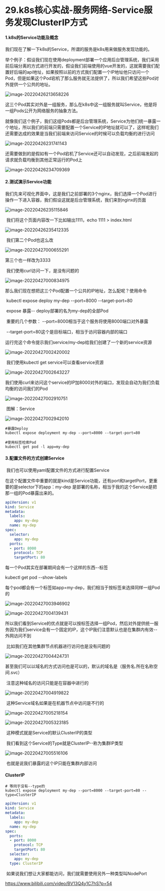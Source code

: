 # 29.k8s核心实战-服务网络-Service服务发现ClusterIP方式



#### 1.k8s的Service功能及概念

​		我们现在了解一下k8s的Service，所谓的服务是k8s用来做服务发现功能的。

​		举个例子：假设我们现在使用deployment部署一个应用后台管理系统，我们采用前后端分离的方式进行开发的，假设我们前端使用的vue开发的，这就需要我们配置好后端的api地址，如果按照以前的方式我们配置一个IP地址他只访问一个Pod，但是如果这个Pod宕机了那么服务就无法提供了，所以我们希望这些Pod对外提供一个公共的地址。

![image-20220426213658226](../../.vuepress/public/images/image-20220426213658226.png)



​	这三个Pod其实对外是一组服务，那么在k8s中这一组服务就叫Service，他是将一组Pods公开为网络服务的抽象方法。



​	就像我们这个例子，我们这组Pods都是后台管理系统，Service为他们统一暴露一个地址，所以我们的前端只需要配置一个Service的IP地址就可以了，这样呢我们还需要达成的效果是当我们前端来访问Service的时候可以负载均衡的进行访问

![image-20220426231741143](../../.vuepress/public/images/image-20220426231741143.png)

​	还需要做到的是假如有一个Pod宕机了Service还可以自动发现，之后前端发起的请求就负载均衡到其他正常运行的Pod上

![image-20220426234709369](../../.vuepress/public/images/image-20220426234709369.png)





#### 2.测试演示Service功能

​	我们先来可视化界面中，这是我们之前部署的3个nginx，我们选择一个Pod进行操作一下进入容器，我们假设这就是后台管理系统，我们来到nginx的页面

![image-20220426235115846](../../.vuepress/public/images/image-20220426235115846.png)



​	我们将这个页面内容改一下比如输出1111，echo 1111 > index.html

![image-20220426235412335](../../.vuepress/public/images/image-20220426235412335.png)



​	我们第二个Pod也这么改

![image-20220427000655291](../../.vuepress/public/images/image-20220427000655291.png)



第三个也一样改为3333

​	我们使用curl访问一下，是没有问题的

![image-20220427000834975](../../.vuepress/public/images/image-20220427000834975.png)



​	那么我们现在想把这三个Pod配置一个公共的IP地址，怎么配呢？使用命令

​	kubectl expose deploy my-dep --port=8000 --target-port=80

​		expose 暴露-- deploy部署的名为my-dep的全部Pod

​		重要的几个参数： --port=8000相当于这个服务将使用8000端口对外暴露

​									--target-port=80这个是目标端口，相当于访问容器内部的端口

​	运行完这个命令提示我们service/my-dep给我们创建了一个新的service资源

![image-20220427002420002](../../.vuepress/public/images/image-20220427002420002.png)



​	我们使用kubectl get service可以查看service资源

![image-20220427002643227](../../.vuepress/public/images/image-20220427002643227.png)



​	我们使用curl来访问这个service的IP加8000对外的端口，发现会自动为我们负载均衡的访问我们的Pod

![image-20220427002910751](../../.vuepress/public/images/image-20220427002910751.png)

​	图解：Service

![image-20220427002942010](../../.vuepress/public/images/image-20220427002942010.png)



```
#暴露Deploy
kubectl expose deployment my-dep --port=8000 --target-port=80

#使用标签检索Pod
kubectl get pod -l app=my-dep
```





#### 3.配置文件的方式创建Service

​	我们也可以使用yaml配置文件的方式进行配置Service

​	在这个配置文件中重要的就是kind是Service功能，还有port和targetPort，更重要的是selector下的app：my-dep 是部署的名称，相当于我的这个Service是把那一组的Pod暴露出来的。

```yaml
apiVersion: v1
kind: Service
metadata:
  labels:
    app: my-dep
  name: my-dep
spec:
  selector:
    app: my-dep
  ports:
  - port: 8000
    protocol: TCP
    targetPort: 80
```



每一个Pod其实在部署期间会有一个这样的东西--标签

kubectl get pod --show-labels

​	每个pod都会有一个标签如app=my-dep，我们相当于按标签来选择同样一组Pod的

![image-20220427003946902](../../.vuepress/public/images/image-20220427003946902.png)

![image-20220427004139431](../../.vuepress/public/images/image-20220427004139431.png)

​	所以我们看到Service的优点就是可以按标签选择一组Pod，然后对外提供统一服务因为我们service会有一个固定的IP，这个IP我们注意默认也是在集群内有效--外网访问不到



​	比如我们在其他集群节点机器进行访问也是没有问题的

![image-20220427004424731](../../.vuepress/public/images/image-20220427004424731.png)



​	甚至我们可以以域名的方式访问也是可以的，默认的域名是（服务名.所在名称空间.svc）

​	注意这种域名的访问只能是在容器中进行的

![image-20220427004919822](../../.vuepress/public/images/image-20220427004919822.png)



​	这种Service域名如果是在机器节点中访问是不行的

![image-20220427005218154](../../.vuepress/public/images/image-20220427005218154.png)



![image-20220427005323185](../../.vuepress/public/images/image-20220427005323185.png)

​	这种模式就是Service的默认ClusterIP的类型

​	我们看到这个Service的Type就是ClusterIP--称为集群IP类型

![image-20220427005516106](../../.vuepress/public/images/image-20220427005516106.png)

​	也就是说我们暴露的这个IP只能在集群内部访问



#### ClusterIP

```
# 等同于没有--type的
kubectl expose deployment my-dep --port=8000 --target-port=80 --type=ClusterIP
```



```yaml
apiVersion: v1
kind: Service
metadata:
  labels:
    app: my-dep
  name: my-dep
spec:
  ports:
  - port: 8000
    protocol: TCP
    targetPort: 80
  selector:
    app: my-dep
  type: ClusterIP
```











​	如果说我们想让大家都能访问，我们就需要使用另外一种类型叫NodePort





https://www.bilibili.com/video/BV13Q4y1C7hS?p=54

























​	

​	





​	











































​	











































































